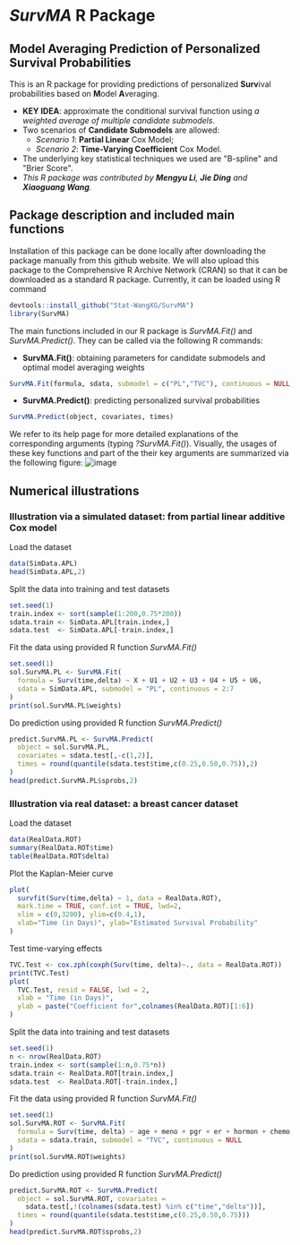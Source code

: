 # *SurvMA* R Package

## Model Averaging Prediction of Personalized Survival Probabilities

This is an R package for providing predictions of personalized **Surv**ival probabilities based on **M**odel **A**veraging.
- **KEY IDEA**: approximate the conditional survival function using *a weighted average of multiple candidate submodels*. 
- Two scenarios of **Candidate Submodels** are allowed:
  - *Scenario 1*: **Partial Linear** Cox Model;
  - *Scenario 2*: **Time-Varying Coefficient** Cox Model.
- The underlying key statistical techniques we used are "B-spline" and "Brier Score".
- *This R package was contributed by **Mengyu Li**, **Jie Ding** and **Xiaoguang Wang**.*

## Package description and included main functions

Installation of this package can be done locally after downloading the package manually from this github website. We will also upload this package to the Comprehensive R Archive Network (CRAN) so that it can be downloaded as a standard R package. Currently, it can be loaded using R command
```R
devtools::install_github("Stat-WangXG/SurvMA")
library(SurvMA)
```

The main functions included in our R package is *SurvMA.Fit()* and *SurvMA.Predict()*. 
They can be called via the following R commands:
- **SurvMA.Fit()**: obtaining parameters for candidate submodels and optimal model averaging weights
```R
SurvMA.Fit(formula, sdata, submodel = c("PL","TVC"), continuous = NULL, control)
```
- **SurvMA.Predict()**: predicting personalized survival probabilities
```R
SurvMA.Predict(object, covariates, times)
```
We refer to its help page for more detailed explanations of the corresponding arguments (typing *?SurvMA.Fit()*). 
Visually, the usages of these key functions and part of the their key arguments are summarized via the following figure:
![image](https://github.com/user-attachments/assets/81116d19-85d3-4992-a6a6-57f234279cab)

## Numerical illustrations

### Illustration via a simulated dataset: from partial linear additive Cox model

Load the dataset
```R
data(SimData.APL)
head(SimData.APL,2)
```

Split the data into training and test datasets
```R
set.seed(1)
train.index <- sort(sample(1:200,0.75*200))
sdata.train <- SimData.APL[train.index,]
sdata.test  <- SimData.APL[-train.index,]
```

Fit the data using provided R function *SurvMA.Fit()*
```R
set.seed(1)
sol.SurvMA.PL <- SurvMA.Fit(
  formula = Surv(time,delta) ~ X + U1 + U2 + U3 + U4 + U5 + U6,
  sdata = SimData.APL, submodel = "PL", continuous = 2:7
)
print(sol.SurvMA.PL$weights)
```

Do prediction using provided R function *SurvMA.Predict()*
```R
predict.SurvMA.PL <- SurvMA.Predict(
  object = sol.SurvMA.PL, 
  covariates = sdata.test[,-c(1,2)],
  times = round(quantile(sdata.test$time,c(0.25,0.50,0.75)),2)
)
head(predict.SurvMA.PL$sprobs,2)
```

### Illustration via real dataset: a breast cancer dataset

Load the dataset
```R
data(RealData.ROT)
summary(RealData.ROT$time)
table(RealData.ROT$delta)
```

Plot the Kaplan-Meier curve 
```R
plot(
  survfit(Surv(time,delta) ~ 1, data = RealData.ROT),
  mark.time = TRUE, conf.int = TRUE, lwd=2,
  xlim = c(0,3200), ylim=c(0.4,1),
  xlab="Time (in Days)", ylab="Estimated Survival Probability"
)
```

Test time-varying effects
```R
TVC.Test <- cox.zph(coxph(Surv(time, delta)~., data = RealData.ROT))
print(TVC.Test)
plot(
  TVC.Test, resid = FALSE, lwd = 2,
  xlab = "Time (in Days)",
  ylab = paste("Coefficient for",colnames(RealData.ROT)[1:6])
)
```

Split the data into training and test datasets
```R
set.seed(1)
n <- nrow(RealData.ROT)
train.index <- sort(sample(1:n,0.75*n))
sdata.train <- RealData.ROT[train.index,]
sdata.test  <- RealData.ROT[-train.index,]
```

Fit the data using provided R function *SurvMA.Fit()*
```R
set.seed(1)
sol.SurvMA.ROT <- SurvMA.Fit(
  formula = Surv(time, delta) ~ age + meno + pgr + er + hormon + chemo,
  sdata = sdata.train, submodel = "TVC", continuous = NULL
)
print(sol.SurvMA.ROT$weights)
```

Do prediction using provided R function *SurvMA.Predict()*
```R
predict.SurvMA.ROT <- SurvMA.Predict(
  object = sol.SurvMA.ROT, covariates = 
    sdata.test[,!(colnames(sdata.test) %in% c("time","delta"))],
  times = round(quantile(sdata.test$time,c(0.25,0.50,0.75)))
)
head(predict.SurvMA.ROT$sprobs,2)
```
